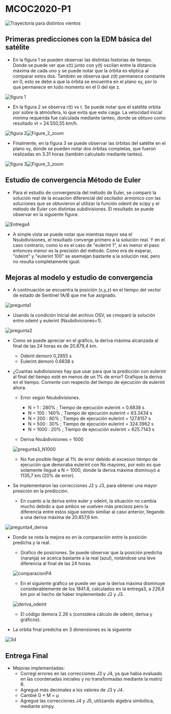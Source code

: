 # MCOC2020-P1

![Trayectoria para distintos vientos](https://user-images.githubusercontent.com/69161061/91070593-eeddea80-e604-11ea-90df-661c71c10bdf.png)

## Primeras predicciones con la EDM básica del satélite

+ En la figura 1 se pueden observar las distintas historias de tiempo. Donde se puede ver que x(t) junto con y(t) oscilan entre la distancia máxima de cada uno y se puede notar que la órbita es elíptica al comparar estos dos. También se observa que z(t) permanece constante en 0, esto se debe a que la órbita se encuentra en el plano xy, por lo que permanece en todo momento en el 0 del eje z.

![figura 1](https://user-images.githubusercontent.com/69161061/91486872-dd9e1380-e87a-11ea-98eb-3501cc1bc925.png)

+ En la figura 2 se observa r(t) vs t. Se puede notar que el satélite orbita por sobre la atmósfera, lo que evita que este caiga. La velocidad inicial mínima requerida fue calculada mediante tanteo, donde se obtuvo como resultado vt = 24.550,55 km/h. 

![figura 2](https://user-images.githubusercontent.com/69161061/91486876-e0006d80-e87a-11ea-9655-78e2cf788a8d.png)![Figure_2_zoom](https://user-images.githubusercontent.com/69161061/91487995-a4ff3980-e87c-11ea-82fc-f970e7d4d79f.png)

+ Finalmente, en la figura 3 se puede observar las órbitas del satélite en el plano xy, donde se pueden notar dos órbitas completas, que fueron realizadas en 3.31 horas (también calculado mediante tanteo).

![figura 3](https://user-images.githubusercontent.com/69161061/91486880-e0990400-e87a-11ea-87d2-3e0f904867b1.png)![Figure_3_zoom](https://user-images.githubusercontent.com/69161061/91487996-a6c8fd00-e87c-11ea-99f8-b24595ab2782.png)

## Estudio de convergencia Método de Euler

+ Para el estudio de convergencia del método de Euler, se comparó la solución real de la ecuacion diferencial del oscilador armónico con las soluciones que se obtuvieron al utilizar la función odeint de scipy y el método de Euler con distintas subdivisiones. El resultado se puede observar en la siguiente figura:

![Entrega4](https://user-images.githubusercontent.com/69161061/91782656-b5d8e380-ebcb-11ea-9079-3304d300d470.png)

+ A simple vista se puede notar que mientras mayor sea el Nsubdivisiones, el resultado converge primero a la solución real. Y en el caso contrario, como lo es el caso de "eulerint 1", si es menor el paso entonces menor es la precisión del método. Como era de esperar, "odeint" y "eulerint 100" se asemejan bastante a la solución real, pero no resulta completamente igual.

## Mejoras al modelo y estudio de convergencia

+ A continuación se encuentra la posición (x,y,z) en el tiempo del vector de estado de Sentinel 1A/B que me fue asignado.

![pregunta1](https://user-images.githubusercontent.com/69161061/92330787-1cd11f00-f048-11ea-8f4e-1978c554a1bb.png)

+  Usando la condición inicial del archivo OSV, se cmoparó la solución entre odeint y eulerint (Nsubdiviciones=1).

![pregunta2](https://user-images.githubusercontent.com/69161061/92330833-70dc0380-f048-11ea-8f6e-59265cf2b61d.png)

  + Como se puede apreciar en el gráfico, la deriva máxima alcanzada al final de las 24 horas es de 20.879,4 km.

    + Odeint demoró 0,2855 s
    + Eulerint demoró 0.6838 s

+ ¿Cuantas subdivisiones hay que usar para que la predicción con eulerint al final del tiempo esté en menos de un 1% de error? Grafique la deriva en el tiempo. Comente con respecto del tiempo de ejecución de eulerint ahora. 

  + Error según Nsubdivisiones.
  
    + N = 1 : 280% ; Tiempo de ejecución eulerint = 0.6838 s
    + N = 100 : 140% ; Tiempo de ejecución eulerint = 63.3434 s
    + N = 200 : 80% ; Tiempo de ejecución eulerint = 127.8157 s
    + N = 500 : 30% ; Tiempo de ejecución eulerint = 324.3962 s
    + N = 1000 : 20% ; Tiempo de ejecución eulerint = 625.7143 s
    
  + Deriva Nsubdivisiones = 1000
  
  ![pregunta3_N1000](https://user-images.githubusercontent.com/69161061/92331062-1e034b80-f04a-11ea-89dd-747fe0ee4e9f.png)
  
    + No fue posible llegar al 1% de error debido al excesivo tiempo de ejecución que demoraba eulerint con Ns mayores, por esto es que solamente llegué a N = 1000, donde la deriva máxima disminuyó a 1135,7 km (20% de error).

+ Se implementaron las correcciones J2 y J3, para obtener una mayor presición en la predicción.
  
  + En cuanto a la deriva entre euler y odeint, la situación no cambia mucho debido a que ambos se vuelven más precisos pero la diferencia entre estos sigue siendo similiar al caso anterior, llegando a una deriva máxima de 20.857,6 km.
  
![pregunta4_deriva](https://user-images.githubusercontent.com/69161061/92331200-548d9600-f04b-11ea-8e85-d5a42792854c.png)

  + Donde se nota la mejora es en la comparación entre la posición predicha y la real.
    
    + Grafico de posiciones. Se puede observar que la posición predicha (naranja) se acerca bastante a la real (azul), notándose una leve diferencia al final de las 24 horas.
    
    ![comparacionP4](https://user-images.githubusercontent.com/69161061/92331360-69b6f480-f04c-11ea-9fae-a756501a94d8.png)
    
    + En el siguiente gráfico se puede ver que la deriva máxima disminuye considerablemente de los 1841.8, calculados en la entrega3, a 226,6 km por el hecho de haber implementado J2 y J3.
    
    ![deriva_odeint](https://user-images.githubusercontent.com/69161061/92331234-a20a0300-f04b-11ea-82f3-5d3bb7d07470.png)
  
    + El código demora 2.26 s (considera cálculo de odeint, deriva y gráficos).

+ La orbita final predicha en 3 dimensiones es la siguiente

![3d](https://user-images.githubusercontent.com/69161061/92331497-5eb09400-f04d-11ea-9a83-5634ac6e0f56.png)


## Entrega Final
+ Mejoras implementadas:
  + Corregí errores en las correcciones J3 y J4, ya que había evaluado en las coordenadas iniciales y no transformadas mediante la matriz R.
  + Agregué más decimales a los valores de J3 y J4.
  + Cambié G * M = μ
  + Agregué las correcciones J4 y J5, utilizando algebra simbólica, mediante simpy.
